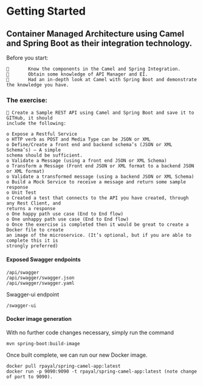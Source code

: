 # Getting Started

## Container Managed Architecture using Camel and Spring Boot as their integration technology.
Before you start:
```
       Know the components in the Camel and Spring Integration.
       Obtain some knowledge of API Manager and EI.
       Had an in-depth look at Camel with Spring Boot and demonstrate the knowledge you have.
```
### The exercise:
```
 Create a Sample REST API using Camel and Spring Boot and save it to GITHub, it should
include the following:
```
```
o Expose a Restful Service
o HTTP verb as POST and Media Type can be JSON or XML
o Define/Create a front end and backend schema’s (JSON or XML Schema’s) – A simple
schema should be sufficient.
o Validate a Message (using a front end JSON or XML Schema)
o Transform a Message (Front end JSON or XML format to a backend JSON or XML format)
o Validate a transformed message (using a backend JSON or XML Schema)
o Build a Mock Service to receive a message and return some sample response
o Unit Test
o Created a test that connects to the API you have created, through any Rest Client, and
returns a response
o One happy path use case (End to End flow)
o One unhappy path use case (End to End flow)
o Once the exercise is completed then it would be great to create a Docker file to create
an image of the microservice. (It’s optional, but if you are able to complete this it is
strongly preferred)
```

#### Exposed Swagger endpoints
```
/api/swagger
/api/swagger/swagger.json
/api/swagger/swagger.yaml
```
Swagger-ui endpoint
```
/swagger-ui
```
#### Docker image generation
With no further code changes necessary, simply run the command
```$xslt
mvn spring-boot:build-image
```
Once built complete, we can run our new Docker image. 
```$xslt
docker pull rpayal/spring-camel-app:latest
docker run -p 9090:9090 -t rpayal/spring-camel-app:latest (note change of port to 9090).
```
